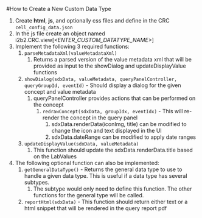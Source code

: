 #How to Create a New Custom Data Type

1. Create **html**, **js**, and optionally css files and define in the CRC `cell_config_data.json`
2. In the js file create an object named i2b2.CRC.view[*<ENTER_CUSTOM_DATATYPE_NAME>*]
3. Implement the following 3 required functions:
   1. `parseMetadataXml(valueMetadataXml)`
      1. Returns a parsed version of the value metadata xml that will be provided as input to the showDialog and updateDisplayValue functions 
   2. `showDialog(sdxData, valueMetadata, queryPanelController, queryGroupId, eventId)` - Should display a dialog for the given concept and value metadata
      1. queryPanelController provides actions that can be performed on the concept 
         1. `redrawConcept(sdxData, groupIdx, eventIdx)` - This will re-render the concept in the query panel 
            1. sdxData.renderData(iconImg, title) can be modified to change the icon and text displayed in the UI 
            2. sdxData.dateRange can be modified to apply date ranges
   3. `updateDisplayValue(sdxData, valueMetadata)`
      1. This function should update the sdxData.renderData.title based on the LabValues
4. The following optional function can also be implemented:
   1. `getGeneralDataType()` - Returns the general data type to use to handle a given data type. This is useful if a data type has several subtypes. 
      1. The subtype would only need to define this function. The other functions for the general type will be called.
   2. `reportHtml(sdxData)` - This function should return either text or a html snippet that will be rendered in the query report pdf